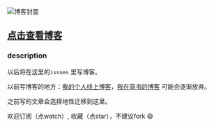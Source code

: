 
![博客封面](https://github.com/hxvin/blog/blob/master/image/23211103_1373530984051.jpg?raw=true)


## [点击查看博客](https://github.com/hxvin/blog/issues)


### description

以后将在这里的`issues` 里写博客。

以前写博客的地方：[我的个人线上博客](http://www.hxvin.me)，[我在简书的博客](https://www.jianshu.com/u/64d96b36bbc5) 可能会逐渐放弃。

之前写的文章会选择地性迁移到这里。

欢迎订阅（点watch）, 收藏（点star），不建议fork 😄

